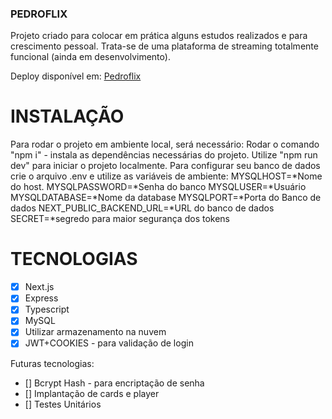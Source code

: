### PEDROFLIX
Projeto criado para colocar em prática alguns estudos realizados e para crescimento pessoal.
Trata-se de uma plataforma de streaming totalmente funcional (ainda em desenvolvimento).

Deploy disponível em: [Pedroflix](https://pedroflix-five.vercel.app/)

# INSTALAÇÃO
Para rodar o projeto em ambiente local, será necessário:
Rodar o comando "npm i" - instala as dependências necessárias do projeto.
Utilize "npm run dev" para iniciar o projeto localmente.
Para configurar seu banco de dados crie o arquivo .env e utilize as variáveis de ambiente:
MYSQLHOST=*Nome do host.
MYSQLPASSWORD=*Senha do banco
MYSQLUSER=*Usuário
MYSQLDATABASE=*Nome da database
MYSQLPORT=*Porta do Banco de dados
NEXT_PUBLIC_BACKEND_URL=*URL do banco de dados
SECRET=*segredo para maior segurança dos tokens

# TECNOLOGIAS
- [x] Next.js
- [x] Express
- [x] Typescript
- [x] MySQL
- [X] Utilizar armazenamento na nuvem
- [x] JWT+COOKIES - para validação de login

Futuras tecnologias:

- [] Bcrypt Hash - para encriptação de senha
- [] Implantação de cards e player
- [] Testes Unitários